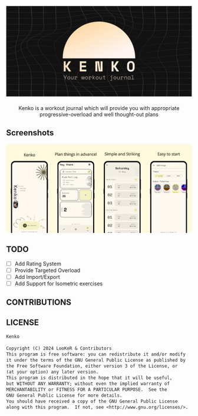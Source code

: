 <div align="center">

<img width="" src="metadata/en-US/images/featureGraphic.png" alt="Snappr" align="center">


### 
###
###
Kenko is a workout journal which will provide you with appropriate progressive-overload and well thought-out plans
##

<div align="left">

## Screenshots
<img src="metadata/en-US/images/phoneScreenshots/1.png" width="25%" /><img src="metadata/en-US/images/phoneScreenshots/2.png" width="25%" /><img src="metadata/en-US/images/phoneScreenshots/3.png" width="25%" /><img src="metadata/en-US/images/phoneScreenshots/4.png" width="25%" />

## TODO
- [ ] Add Rating System
- [ ] Provide Targeted Overload 
- [ ] Add Import/Export
- [ ] Add Support for Isometric exercises

## CONTRIBUTIONS

## LICENSE
```
Kenko

Copyright (C) 2024 LooKeR & Contributors
This program is free software: you can redistribute it and/or modify
it under the terms of the GNU General Public License as published by
the Free Software Foundation, either version 3 of the License, or
(at your option) any later version.
This program is distributed in the hope that it will be useful,
but WITHOUT ANY WARRANTY; without even the implied warranty of
MERCHANTABILITY or FITNESS FOR A PARTICULAR PURPOSE.  See the
GNU General Public License for more details.
You should have received a copy of the GNU General Public License
along with this program.  If not, see <http://www.gnu.org/licenses/>.
```
